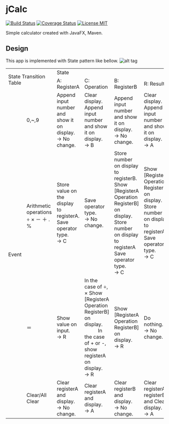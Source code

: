 # jCalc

[![Build Status](https://travis-ci.org/nimzo6689/jCalc.svg?branch=master)](https://travis-ci.org/nimzo6689/jCalc)
[![Coverage Status](https://coveralls.io/repos/github/nimzo6689/jCalc/badge.svg)](https://coveralls.io/github/nimzo6689/jCalc)
[![License MIT](https://img.shields.io/badge/license-MIT-blue.svg)](https://github.com/nimzo6689/jCalc/blob/master/LICENSE)

Simple calculator created with JavaFX, Maven.

## Design

This app is implemented with State pattern like bellow.
![alt tag](https://raw.githubusercontent.com/nimzo6689/jCalc/master/documents/ICalcSate.png)


<table class="tbl">
      <tbody>
        <tr>
          <td class="th" colspan="2" rowspan="2">
            State Transition <br>Table</td>
          <td class="th" colspan="4">
            State</td>
        </tr>
        <tr>
          <td class="th">
            A: RegisterA</td>
          <td class="th">
            C: Operation</td>
          <td class="th">
            B: RegisterB</td>
          <td class="th">
            R: Result</td>
        </tr>
        <tr>
          <td class="th" rowspan="5">
            Event</td>
          <td class="th">
            0,~,9</td>
          <td>
            Append input number and show it on display.<br>
            &rarr; No change.
          </td>
          <td>
            Clear display.<br>
            Append input number and show it on display.<br>
            &rarr; B
          </td>
          <td>
            Append input number and show it on display.<br>
            &rarr; No change.
          </td>
          <td>
            Clear display.<br>
            Append input number and show it on display.<br>
            &rarr; A
          </td>
        </tr>
        <tr>
          <td class="th">
            Arithmetic<br>
            operations<br>
            &divide; &times; － ＋ . %
          </td>
          <td>
            Store value on the display to registerA.<br>
            Save operator type.<br>
            &rarr; C
          </td>
          <td>
            Save operator type.<br>
            &rarr; No change.
          </td>
          <td>
            Store number on display to registerB.<br>
            Show [RegisterA Operation RegisterB] on display.<br>
            Store number on display to registerA<br>
            Save operator type.<br>
            &rarr; C
          </td>
          <td>
            Show [RegisterA Operation RegisterB] on display.<br>
            Store number on display to registerA<br>
            Save operator type.<br>
            &rarr; C
          </td>
        </tr>
        <tr>
          <td class="th">
            ＝
          </td>
          <td>
            Show value on input.<br>
            &rarr; R
          </td>
          <td>
            In the case of &divide;, &times; Show [RegisterA Operation RegisterB] on display.<br>
            In the case of + or -, show registerA on display.<br>
            &rarr; R
          </td>
          <td>
            Show [RegisterA Operation RegisterB] on display.<br>
            &rarr; R
          </td>
          <td>
            Do nothing.<br>
            &rarr; No change.
          </td>
        </tr>
        <tr>
          <td class="th">
            Clear/All Clear
          </td>
          <td>
            Clear registerA and display.<br>
            &rarr; No change.
          </td>
          <td>
            Clear registerA and display.<br>
            &rarr; A
          </td>
          <td>
            Clear registerB and display.<br>
            &rarr; No change.
          </td>
          <td>
            Clear registerA, registerB and Clear display.<br>
            &rarr; A
          </td>
        </tr>
      </tbody>
    </table>
